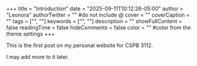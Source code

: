 +++
title = "Introduction"
date = "2025-09-11T10:12:26-05:00"
author = "Leonora"
authorTwitter = "" #do not include @
cover = ""
coverCaption = ""
tags = ["", ""]
keywords = ["", ""]
description = ""
showFullContent = false
readingTime = false
hideComments = false
color = "" #color from the theme settings
+++

This is the first post on my personal website for CSPB 3112.

I may add more to it later.




